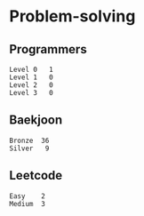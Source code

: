 # Problem-solving 

## Programmers
```
Level 0	  1
Level 1   0
Level 2   0
Level 3   0
```


## Baekjoon
```
Bronze	36
Silver   9
```

## Leetcode
```
Easy    2
Medium  3
```
